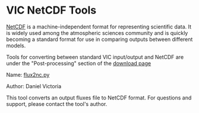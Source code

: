 # VIC NetCDF Tools

[NetCDF](http://www.unidata.ucar.edu/packages/netcdf/index.html) is a machine-independent format for representing scientific data. It is widely used among the atmospheric sciences community and is quickly becoming a standard format for use in comparing outputs between different models.

Tools for converting between standard VIC input/output and NetCDF are under the "Post-processing" section of the [download page](../SourceCode/Code.shtml)

Name: [flux2nc.py](ftp://ftp.hydro.washington.edu/pub/HYDRO/models/VIC/Utility_Programs/flux2nc.py)

Author: Daniel Victoria

This tool converts an output fluxes file to NetCDF format. For questions and support, please contact the tool's author.
